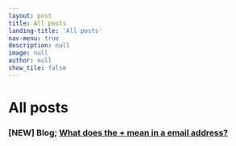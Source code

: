 ```yaml
---
layout: post
title: All posts
landing-title: 'All posts'
nav-menu: true
description: null
image: null
author: null
show_tile: false
---
```


<h1>All posts</h1>

<h3> [NEW] Blog; <a href=https://wowzatm.me/what_the_plus_means_in_an_email_address.html">What does the + mean in a email address?</a></h3>